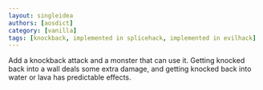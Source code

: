```yaml
---
layout: singleidea
authors: [aosdict]
category: [vanilla]
tags: [knockback, implemented in splicehack, implemented in evilhack]
---
```

Add a knockback attack and a monster that can use it. Getting knocked back into a wall deals some extra damage, and getting knocked back into water or lava has predictable effects.
